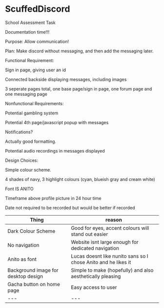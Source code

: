 # ScuffedDiscord
School Assessment Task

Documentation time!!!

Purpose: Allow communication!

Plan: Make discord without messaging, and then add the messaging later.

Functional Requirement:

Sign in page, giving user an id 

Connected backside displaying messages, including images

3 seperate pages total, one base page/sign in page, one forum page and one messaging page

Nonfunctional Requirements:

Potential gambling system

Potential 4th page/javascript popup with messages

Notifications?

Actually good formatting.

Potential audio recordings in messages displayed

Design Choices:

Simple colour scheme.

4 shades of navy, 3 highlight colours (cyan, blueish gray and cream white)

Font IS ANITO

Timeframe above profile picture in 24 hour time

Date not required to be recorded but would be better if recorded


|Thing|reason|
|---|---|
|Dark Colour Scheme|Good for eyes, accent colours will stand out easier|
|No navigation|Website isnt large enough for dedicated navigation|
|Anito as font|Lucas doesnt like nunito sans so I chose Anito and he likes it|
|Background image for desktop design|Simple to make (hopefully) and also aesthetically pleasing|
|Gacha button on home page|Easy access to user|
|---|---|


